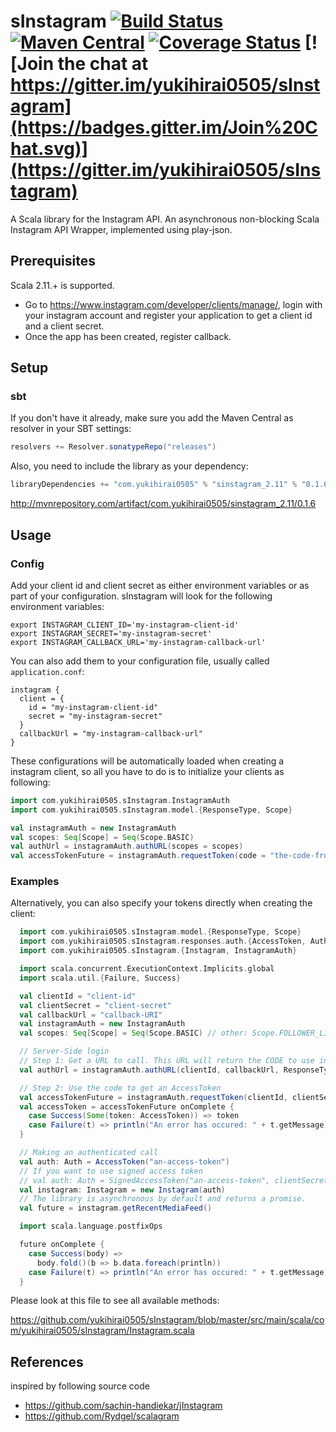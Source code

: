 # sInstagram [![Build Status](https://img.shields.io/travis/yukihirai0505/sInstagram.svg)](https://travis-ci.org/yukihirai0505/sInstagram) [![Maven Central](https://img.shields.io/maven-central/v/com.yukihirai0505/sinstagram_2.11.svg)](https://search.maven.org/#search%7Cgav%7C1%7Cg%3A%22com.yukihirai0505%22%20AND%20a%3A%22sinstagram_2.11%22) [![Coverage Status](https://img.shields.io/coveralls/yukihirai0505/sInstagram/master.svg)](https://coveralls.io/github/yukihirai0505/sInstagram?branch=master) [![Join the chat at https://gitter.im/yukihirai0505/sInstagram](https://badges.gitter.im/Join%20Chat.svg)](https://gitter.im/yukihirai0505/sInstagram)

A Scala library for the Instagram API.
An asynchronous non-blocking Scala Instagram API Wrapper,
implemented using play-json.

## Prerequisites

Scala 2.11.+ is supported.

- Go to https://www.instagram.com/developer/clients/manage/, login with your instagram account
  and register your application to get a client id and a client secret.
- Once the app has been created, register callback.

## Setup

### sbt

If you don't have it already, make sure you add the Maven Central as resolver in your SBT settings:

```scala
resolvers += Resolver.sonatypeRepo("releases")
```

Also, you need to include the library as your dependency:

```scala
libraryDependencies += "com.yukihirai0505" % "sinstagram_2.11" % "0.1.6"
```

http://mvnrepository.com/artifact/com.yukihirai0505/sinstagram_2.11/0.1.6

## Usage

### Config

Add your client id and client secret as either environment variables or as part of your configuration.
sInstagram will look for the following environment variables:

```
export INSTAGRAM_CLIENT_ID='my-instagram-client-id'
export INSTAGRAM_SECRET='my-instagram-secret'
export INSTAGRAM_CALLBACK_URL='my-instagram-callback-url'
```

You can also add them to your configuration file,
usually called `application.conf`:

```
instagram {
  client = {
    id = "my-instagram-client-id"
    secret = "my-instagram-secret"
  }
  callbackUrl = "my-instagram-callback-url"
}
```

These configurations will be automatically loaded when creating a instagram client,
so all you have to do is to initialize your clients as following:

```scala
import com.yukihirai0505.sInstagram.InstagramAuth
import com.yukihirai0505.sInstagram.model.{ResponseType, Scope}

val instagramAuth = new InstagramAuth
val scopes: Seq[Scope] = Seq(Scope.BASIC)
val authUrl = instagramAuth.authURL(scopes = scopes)
val accessTokenFuture = instagramAuth.requestToken(code = "the-code-from-callback")
```

### Examples

Alternatively, you can also specify your tokens directly when creating the client:

```scala
  import com.yukihirai0505.sInstagram.model.{ResponseType, Scope}
  import com.yukihirai0505.sInstagram.responses.auth.{AccessToken, Auth}
  import com.yukihirai0505.sInstagram.{Instagram, InstagramAuth}

  import scala.concurrent.ExecutionContext.Implicits.global
  import scala.util.{Failure, Success}

  val clientId = "client-id"
  val clientSecret = "client-secret"
  val callbackUrl = "callback-URI"
  val instagramAuth = new InstagramAuth
  val scopes: Seq[Scope] = Seq(Scope.BASIC) // other: Scope.FOLLOWER_LIST, Scope.PUBLIC_CONTENT, Scope.COMMENTS, Scope.LIKES, Scope.RELATIONSHIPS

  // Server-Side login
  // Step 1: Get a URL to call. This URL will return the CODE to use in step 2
  val authUrl = instagramAuth.authURL(clientId, callbackUrl, ResponseType.CODE, scopes)

  // Step 2: Use the code to get an AccessToken
  val accessTokenFuture = instagramAuth.requestToken(clientId, clientSecret, callbackUrl, "the-code-from-step-1")
  val accessToken = accessTokenFuture onComplete {
    case Success(Some(token: AccessToken)) => token
    case Failure(t) => println("An error has occured: " + t.getMessage)
  }

  // Making an authenticated call
  val auth: Auth = AccessToken("an-access-token")
  // If you want to use signed access token
  // val auth: Auth = SignedAccessToken("an-access-token", clientSecret)
  val instagram: Instagram = new Instagram(auth)
  // The library is asynchronous by default and returns a promise.
  val future = instagram.getRecentMediaFeed()

  import scala.language.postfixOps

  future onComplete {
    case Success(body) =>
      body.fold()(b => b.data.foreach(println))
    case Failure(t) => println("An error has occured: " + t.getMessage)
  }
```

Please look at this file to see all available methods:

https://github.com/yukihirai0505/sInstagram/blob/master/src/main/scala/com/yukihirai0505/sInstagram/Instagram.scala

## References

inspired by following source code

- https://github.com/sachin-handiekar/jInstagram
- https://github.com/Rydgel/scalagram
